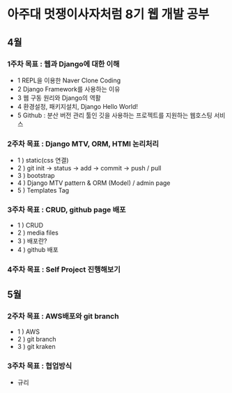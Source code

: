 # 아주대 멋쟁이사자처럼 8기 웹 개발 공부

## 4월
### 1주차 목표 : 웹과 Django에 대한 이해
- 1 REPL을 이용한 Naver Clone Coding
- 2 Django Framework를 사용하는 이유
- 3 웹 구동 원리와 Django의 역활
- 4 환경설정, 패키지설치, Django Hello World!
- 5 Github : 분산 버전 관리 툴인 깃을 사용하는 프로젝트를 지원하는 웹호스팅 서비스

### 2주차 목표 : Django MTV, ORM, HTMl 논리처리
- 1 ) static(css 연결) 
- 2 ) git init -> status -> add -> commit -> push / pull
- 3 ) bootstrap
- 4 ) Django MTV pattern & ORM (Model) / admin page
- 5 ) Templates Tag

### 3주차 목표 : CRUD, github page 배포
- 1 ) CRUD
- 2 ) media files
- 3 ) 배포란?
- 4 ) github 배포

### 4주차 목표 : Self Project 진행해보기

## 5월
### 2주차 목표 : AWS배포와 git branch
- 1 ) AWS
- 2 ) git branch
- 3 ) git kraken

### 3주차 목표 : 협업방식
- 규리
